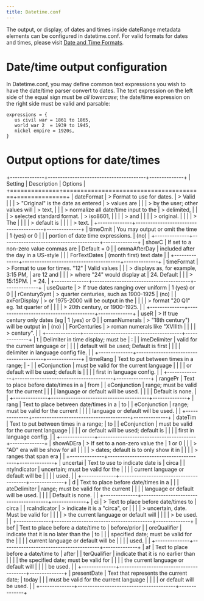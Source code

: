```yaml
---
title: Datetime.conf
---
```


The output, or display, of dates and times inside dateRange metadata
elements can be configured in datetime.conf. For valid formats for dates
and times, please visit [Date and Time
Formats](file:///Users/charlotteposever/Documents/ca_manual/providence/user/dataModelling/metadata/dateTime.html).

# Date/time output configuration

In Datetime.conf, you may define common text expressions you wish to
have the date/time parser convert to dates. The text expression on the
left side of the equal sign must be *all lowercase*; the date/time
expression on the right side must be valid and parsable:

``` none
expressions = {
   us civil war = 1861 to 1865,
   world war 2  = 1939 to 1945,
   nickel empire = 1920s,
}
```

# Output options for date/times

+--------------+----------------------------------------+--------------+
| Setting      | Description                            | Options      |
+==============+========================================+==============+
| dateFormat   | > Format to use for dates.             | > Valid      |
|              | > \"Original\" is the date as entered  | > values are |
|              | > by the user; other values will       | > text,      |
|              | > normalize all date/time input to the | > delimited, |
|              | > selected standard format.            | > iso8601,   |
|              |                                        | > and        |
|              |                                        | > original.  |
|              |                                        | > The        |
|              |                                        | > default is |
|              |                                        | > text.      |
+--------------+----------------------------------------+--------------+
| timeOmit     | You may output or omit the time        | 1 (yes) or 0 |
|              | portion of date time expressions.      | (no)         |
+--------------+----------------------------------------+--------------+
| showC        | If set to a non-zero value commas are  | Default = 0  |
| ommaAfterDay | included after the day in a US-style   |              |
| ForTextDates | (month first) text date                |              |
+--------------+----------------------------------------+--------------+
| timeFormat   | > Format to use for times. \"12\"      | Valid values |
|              | > displays as, for example, 3:15 PM,   | are 12 and   |
|              | > where \"24\" would display at        | 24. Default  |
|              | > 15:15PM.                             | = 24.        |
+--------------+----------------------------------------+--------------+
| useQuarte    | > If true dates ranging over uniform   | 1 (yes) or 0 |
| rCenturySynt | > quarter centuries, such as 1900-1925 | (no)         |
| axForDisplay | > or 1975-2000 will be output in the   |              |
|              | > format \"20 Q1\" eg. 1st quarter of  |              |
|              | > 20th century, or 1900-1925.          |              |
+--------------+----------------------------------------+--------------+
| useR         | > If true century only dates (eg       | 1 (yes) or 0 |
| omanNumerals | > \"18th century\") will be output in  | (no)         |
| ForCenturies | > roman numerals like \"XVIIIth        |              |
|              | > century\".                           |              |
+--------------+----------------------------------------+--------------+
| t            | Delimiter in time display; must be     | :            |
| imeDelimiter | valid for the current language or      |              |
|              | default will be used; Default is first |              |
|              | delimiter in language config file.     |              |
+--------------+----------------------------------------+--------------+
| timeRang     | Text to put between times in a range;  | \-           |
| eConjunction | must be valid for the current language |              |
|              | or default will be used; default is    |              |
|              | first in language config.              |              |
+--------------+----------------------------------------+--------------+
| rangePr      | Text to place before date/times in a   | from         |
| eConjunction | range; must be valid for the current   |              |
|              | language or default will be used.      |              |
|              | Default is none.                       |              |
+--------------+----------------------------------------+--------------+
| rang         | Text to place between date/times in a  | to           |
| eConjunction | range; must be valid for the current   |              |
|              | language or default will be used.      |              |
+--------------+----------------------------------------+--------------+
| dateTim      | Text to put between times in a range;  | to           |
| eConjunction | must be valid for the current language |              |
|              | or default will be used; default is    |              |
|              | first in language config.              |              |
+--------------+----------------------------------------+--------------+
| showADEra    | > If set to a non-zero value the       | 1 or 0       |
|              | > \"AD\" era will be show for all      |              |
|              | > dates; default is to only show it in |              |
|              | > ranges that span era                 |              |
+--------------+----------------------------------------+--------------+
| uncertai     | Text to use to indicate date is        | circa        |
| ntyIndicator | uncertain; must be valid for the       |              |
|              | current language or default will be    |              |
|              | used.                                  |              |
+--------------+----------------------------------------+--------------+
| d            | Text to place before date/times in a   |              |
| ateDelimiter | range; must be valid for the current   |              |
|              | language or default will be used.      |              |
|              | Default is none.                       |              |
+--------------+----------------------------------------+--------------+
| ci           | > Text to place before date/times to   | circa        |
| rcaIndicator | > indicate it is a \"circa\", or       |              |
|              | > uncertain, date. Must be valid for   |              |
|              | > the current language or default will |              |
|              | > be used.                             |              |
+--------------+----------------------------------------+--------------+
| bef          | Text to place before a date/time to    | before/prior |
| oreQualifier | indicate that it is no later than the  | to           |
|              | specified date; must be valid for the  |              |
|              | current language or default will be    |              |
|              | used.                                  |              |
+--------------+----------------------------------------+--------------+
| af           | Text to place before a date/time to    | after        |
| terQualifier | indicate that it is no earlier than    |              |
|              | the specified date; must be valid for  |              |
|              | the current language or default will   |              |
|              | be used.                               |              |
+--------------+----------------------------------------+--------------+
| presentDate  | Text that represents the current date; | today        |
|              | must be valid for the current language |              |
|              | or default will be used.               |              |
+--------------+----------------------------------------+--------------+
